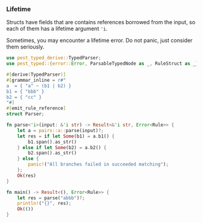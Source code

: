 ### Lifetime

Structs have fields that are contains references borrowed from the input, so each of them has a lifetime argument `'i`.

Sometimes, you may encounter a lifetime error. Do not panic, just consider them seriously.

```rust
use pest_typed_derive::TypedParser;
use pest_typed::{error::Error, ParsableTypedNode as _, RuleStruct as _};

#[derive(TypedParser)]
#[grammar_inline = r#"
a  = { "a" ~ (b1 | b2) }
b1 = { "bbb" }
b2 = { "cc" }
"#]
#[emit_rule_reference]
struct Parser;

fn parse<'i>(input: &'i str) -> Result<&'i str, Error<Rule>> {
    let a = pairs::a::parse(input)?;
    let res = if let Some(b1) = a.b1() {
        b1.span().as_str()
    } else if let Some(b2) = a.b2() {
        b2.span().as_str()
    } else {
        panic!("All branches failed in succeeded matching");
    };
    Ok(res)
}

fn main() -> Result<(), Error<Rule>> {
    let res = parse("abbb")?;
    println!("{}", res);
    Ok(())
}
```
